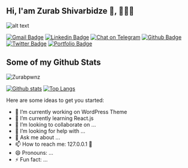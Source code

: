 ## Hi, I'am Zurab Shivarbidze 👋, :man:🏾‍:computer:

![alt text](https://zurab.webdevlair.com/code.png "Coding")

[![Gmail Badge](https://img.shields.io/badge/-zybpwnz@gmail.com-c14438?style=flat&logo=Gmail&logoColor=white&link=mailto:zybpwnz@gmail.com)](mailto:zybpwnz@gmail.com) 
[![Linkedin Badge](https://img.shields.io/badge/-zurabpwnz-0072b1?style=flat&logo=Linkedin&logoColor=white&link=https://www.linkedin.com/in/zurabpwnz/)](https://www.linkedin.com/in/zurabpwnz/) [![Chat on Telegram](https://img.shields.io/badge/Chat%20on-Telegram-blue.svg)](https://t.me/zurabpwnz) [![Github Badge](https://img.shields.io/badge/-Zurabpwnz-grey?style=flat&logo=github&logoColor=white&link=https://github.com/Zurabpwnz/)](https://www.github.com/Zurabpwnz/) [![Twitter Badge](https://img.shields.io/badge/-Zura_Batumskiy-00acee?style=flat&logo=twitter&logoColor=white&link=https://twitter.com/Zura_Batumskiy/)](https://www.twitter.com/Zura_Batumskiy/)  [![Portfolio Badge](https://img.shields.io/badge/portfolio-web-blue?style=flat&link=webdevlair.com/)](webdevlair.com/) 
## Some of my Github Stats
<p align=left> <img src=https://komarev.com/ghpvc/?username=Zurabpwnz alt=Zurabpwnz /></p>

[![Github stats](https://github-readme-stats.vercel.app/api?username=Zurabpwnz&show_icons=true&include_all_commits=true)](https://github.com/Zurabpwnz/github-readme-stats)
[![Top Langs](https://github-readme-stats.vercel.app/api/top-langs/?username=Zurabpwnz&layout=compact)](https://github.com/Zurabpwnz/github-readme-stats)


Here are some ideas to get you started:

- 🔭 I’m currently working on WordPress Theme
- 🌱 I’m currently learning React.js
- 👯 I’m looking to collaborate on ...
- 🤔 I’m looking for help with ...
- 💬 Ask me about ...
- 📫 How to reach me: 127.0.0.1 :rofl:
- 😄 Pronouns: ...
- ⚡ Fun fact: ...

